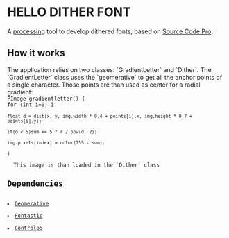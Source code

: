 <h1>HELLO DITHER FONT</h1>
A <a href="https://processing.org">processing</a> tool to develop dithered fonts, based on <a href="https://github.com/adobe-fonts/source-code-pro">Source Code Pro</a>.
<h2>How it works</h2>
The application relies on two classes: `GradientLetter` and `Dither`.
The `GradientLetter` class uses the `geomerative` to get all the anchor points of a single character. Those points are than used as center for a radial gradient:<br>
<code>PImage gradientletter() {</code><br>
<code>for (int i=0; i<points.length; i++) {</code><br>
<code>float d = dist(x, y, img.width * 0.4 + points[i].x, img.height * 0.7 + points[i].y);</code><br>
<code>if(d < 5)sum += 5 * r / pow(d, 2);</code><br>
<code>img.pixels[index] = color(255 - sum);</code><br>
<code>}</code><br>
  This image is than loaded in the `Dither` class
<h2>Dependencies</h2>
<li><a href="http://www.ricardmarxer.com/geomerative/">Geomerative</a></li>
<li><a href="http://code.andreaskoller.com/libraries/fontastic/">Fontastic</a></li>
<li><a href="http://www.sojamo.de/libraries/controlP5/">Controlp5</a></li>
